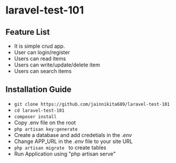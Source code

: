 <h1>laravel-test-101</h1>

## Feature List 
<ul>
<li>It is simple crud app.</li>
<li>User can login/register</li>
<li>Users can read items</li>
<li>Users can write/update/delete item</li>
<li>Users can search items</li>
</ul>

## Installation Guide
<ul>
<li><code>git clone https://github.com/jainnikita689/laravel-test-101 </code></li>
<li><code>cd laravel-test-101</code></li>
<li><code>composer install</code></li>
<li>Copy .env file on the root</li>
<li><code>php artisan key:generate</code></li>
<li>Create a database and add credetials in the <em>.env</em></li>
<li>Change APP_URL in the <em>.env</em> file to your site URL</li>
<li><code>php artisan migrate </code> to create tables</li>
<li>Run Application using "php artisan serve"</li>
</ul>
